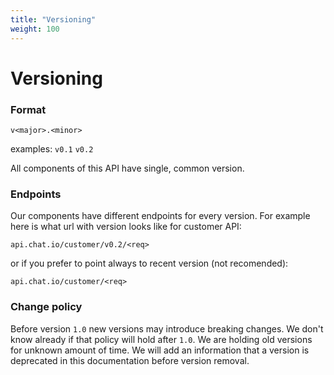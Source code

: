 ```yaml
---
title: "Versioning"
weight: 100
---
```


# Versioning

### Format

`v<major>.<minor>`

examples: `v0.1` `v0.2`

All components of this API have single, common version.

### Endpoints

Our components have different endpoints for every version. For example here is what url with version looks like for customer API:

`api.chat.io/customer/v0.2/<req>`

or if you prefer to point always to recent version (not recomended):

`api.chat.io/customer/<req>`

### Change policy

Before version `1.0` new versions may introduce breaking changes. We don't know already if that policy will hold after `1.0`. We are holding old versions for unknown amount of time. We will add an information that a version is deprecated in this documentation before version removal.